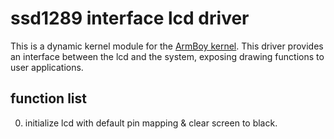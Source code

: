 # ssd1289 interface lcd driver
This is a dynamic kernel module for the [ArmBoy kernel](https://github.com/CanadianCommander/armboy-kernel).
This driver provides an interface between the lcd and the system, exposing drawing functions to user applications.
## function list
0. initialize lcd with default pin mapping & clear screen to black.
